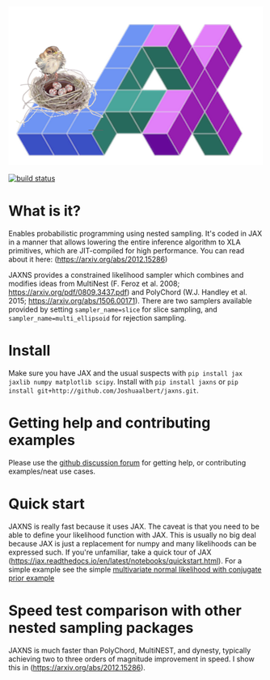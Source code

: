 ![JAXNS](./jaxns_logo.png)

[![build status](https://travis-ci.com/Joshuaalbert/jaxns.svg?branch=master&status=created)](https://travis-ci.com/github/Joshuaalbert/jaxns)
# What is it?
Enables probabilistic programming using nested sampling. It's coded in JAX in a manner that allows lowering the entire inference algorithm to XLA primitives, which are JIT-compiled for high performance. You can read about it here: (https://arxiv.org/abs/2012.15286)

JAXNS provides a constrained likelihood sampler which combines and modifies ideas from MultiNest (F. Feroz et al. 2008; https://arxiv.org/pdf/0809.3437.pdf) and PolyChord (W.J. Handley et al. 2015; https://arxiv.org/abs/1506.00171).
There are two samplers available provided by setting `sampler_name=slice` for slice sampling, and `sampler_name=multi_ellipsoid` for rejection sampling.

# Install
Make sure you have JAX and the usual suspects with `pip install jax jaxlib numpy matplotlib scipy`. 
Install with `pip install jaxns` or `pip install git+http://github.com/Joshuaalbert/jaxns.git`.

# Getting help and contributing examples

Please use the [github discussion forum](https://github.com/Joshuaalbert/jaxns/discussions) for getting help, or contributing examples/neat use cases. 

# Quick start

JAXNS is really fast because it uses JAX. 
The caveat is that you need to be able to define your likelihood function with JAX. This is usually no big deal because JAX is just a replacement for numpy and many likelihoods can be expressed such. 
If you're unfamiliar, take a quick tour of JAX (https://jax.readthedocs.io/en/latest/notebooks/quickstart.html).
For a simple example see the simple [multivariate normal likelihood with conjugate prior example](https://github.com/Joshuaalbert/jaxns/blob/master/examples/mvn_data_mvn_prior.py)

# Speed test comparison with other nested sampling packages

JAXNS is much faster than PolyChord, MultiNEST, and dynesty, typically achieving two to three orders of magnitude improvement in speed.
I show this in (https://arxiv.org/abs/2012.15286).
